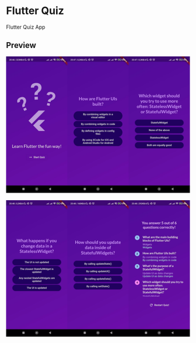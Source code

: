 # Flutter Quiz

Flutter Quiz App

## Preview

<div align="center">
<img alt='Preview' src="./public/images/screenshot_1.jpg" />
<br><br>
<img alt='Preview' src="./public/images/screenshot_2.jpg" />
</div>